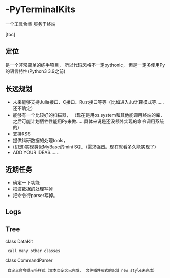 # -PyTerminalKits
一个工具合集
服务于终端

[toc]

## 定位
是一个非常简单的练手项目， 所以代码风格不一定pythonic， 但是一定多使用Py的语言特性(Python3 3.9之前)

## 长远规划

* 未来能够支持Julia接口、C接口、Rust接口等等（比如进入Ju计算模式等……还不确定）
* 能够有一个比较好的扫描器， （现在是用os.system和其他能调用终端的库， 之后可能计划牺牲性能用Py来做……具体来说是还没额外实现的命令调用系统的）
* 支持RSS
* 提供科研数据的处理tools， 
* (幻想)实现类似MyBase的mini SQL（需求强烈。现在就看多久能实现了）
* ADD YOUR IDEAS.......
## 近期任务

* 确定一下功能
* 把波数据的处理写掉
* 把命令行parser写掉。


## Logs



## Tree

class DataKit

     call many other classes
     
class CommandParser
     
     自定义命令提示符样式（文本自定义已完成， 文件插件形式的add new style未完成）
     


